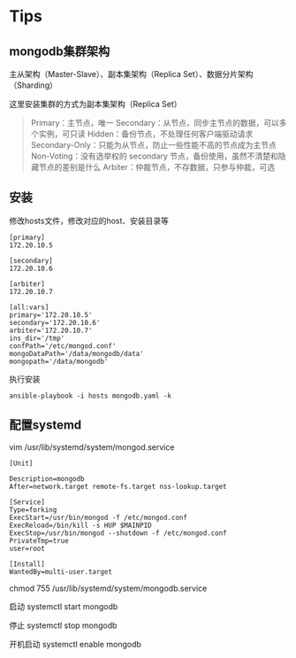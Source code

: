# Tips

## mongodb集群架构

主从架构（Master-Slave）、副本集架构（Replica Set）、数据分片架构（Sharding）

这里安装集群的方式为副本集架构（Replica Set）

> Primary：主节点，唯一
> Secondary：从节点，同步主节点的数据，可以多个实例，可只读
> Hidden：备份节点，不处理任何客户端驱动请求
> Secondary-Only：只能为从节点，防止一些性能不高的节点成为主节点
> Non-Voting：没有选举权的 secondary 节点，备份使用，虽然不清楚和隐藏节点的差别是什么
> Arbiter：仲裁节点，不存数据，只参与仲裁，可选



## 安装

修改hosts文件，修改对应的host、安装目录等

```
[primary]
172.20.10.5

[secondary]
172.20.10.6

[arbiter]
172.20.10.7

[all:vars]
primary='172.20.10.5'
secondary='172.20.10.6'
arbiter='172.20.10.7'
ins_dir='/tmp'
confPath='/etc/mongod.conf'
mongoDataPath='/data/mongodb/data'
mongopath='/data/mongodb'
```

执行安装
```
ansible-playbook -i hosts mongodb.yaml -k
```

## 配置systemd
vim /usr/lib/systemd/system/mongod.service 
```
[Unit]
 
Description=mongodb 
After=network.target remote-fs.target nss-lookup.target
 
[Service]
Type=forking
ExecStart=/usr/bin/mongod -f /etc/mongod.conf
ExecReload=/bin/kill -s HUP $MAINPID
ExecStop=/usr/bin/mongod --shutdown -f /etc/mongod.conf
PrivateTmp=true
user=root
  
[Install]
WantedBy=multi-user.target
```
chmod 755 /usr/lib/systemd/system/mongodb.service

启动
systemctl start mongodb

停止
systemctl stop mongodb

开机启动
systemctl enable mongodb

